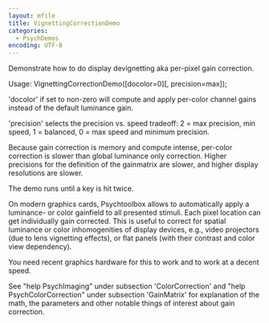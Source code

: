```yaml
---
layout: mfile
title: VignettingCorrectionDemo
categories:
  - PsychDemos
encoding: UTF-8
---
```


Demonstrate how to do display devignetting aka per-pixel gain correction.

Usage: VignettingCorrectionDemo([docolor=0][, precision=max]);

'docolor' if set to non-zero will compute and apply per-color channel
gains instead of the default luminance gain.

'precision' selects the precision vs. speed tradeoff: 2 = max precision,
min speed, 1 = balanced, 0 = max speed and minimum precision.

Because gain correction is memory and compute intense, per-color
correction is slower than global luminance only correction. Higher
precisions for the definition of the gainmatrix are slower, and higher
display resolutions are slower.

The demo runs until a key is hit twice.

On modern graphics cards, Psychtoolbox allows to automatically apply a
luminance- or color gainfield to all presented stimuli. Each pixel
location can get individually gain corrected. This is useful to correct
for spatial luminance or color inhomogenities of display devices, e.g.,
video projectors (due to lens vignetting effects), or flat panels (with
their contrast and color view dependency).

You need recent graphics hardware for this to work and to work at a
decent speed.

See "help PsychImaging" under subsection 'ColorCorrection' and "help
PsychColorCorrection" under subsection 'GainMatrix' for explanation of
the math, the parameters and other notable things of interest about gain
correction.
